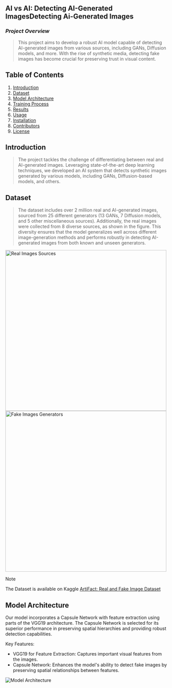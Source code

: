 ## **AI vs AI: Detecting AI-Generated ImagesDetecting Ai-Generated Images**
### ***Project Overview***
> This project aims to develop a robust AI model capable of detecting AI-generated images from various sources, including GANs, Diffusion models, and more. With the rise of synthetic media, detecting fake images has become crucial for preserving trust in visual content.

## **Table of Contents**
1. [Introduction](#introduction)
2. [Dataset](#dataset)
3. [Model Architecture](#model-architecture)
4. [Training Process](#training-process)
5. [Results](#results)
6. [Usage](#usage)
7. [Installation](#installation)
8. [Contributors](#contributors)
9. [License](#license)
    
## **Introduction**
> The project tackles the challenge of differentiating between real and AI-generated images. Leveraging state-of-the-art deep learning techniques, we developed an AI system that detects synthetic images generated by various models, including GANs, Diffusion-based models, and others.

## **Dataset**
> The dataset includes over 2 million real and AI-generated images, sourced from 25 different generators (13 GANs, 7 Diffusion models, and 5 other miscellaneous sources). Additionally, the real images were collected from 8 diverse sources, as shown in the figure.
> This diversity ensures that the model generalizes well across different image-generation methods and performs robustly in detecting AI-generated images from both known and unseen generators.


<img src="https://github.com/user-attachments/assets/e5a6ebfa-3842-4a6f-a73c-2050829ea4aa" alt="Real Images Sources" width="500"/>

<img src="https://github.com/user-attachments/assets/4c0492a6-97cb-44f9-b150-f4aeabaa2cea" alt="Fake Images Generators" width="500"/>



> [!NOTE]
> The Dataset is available on Kaggle [ArtiFact: Real and Fake Image Dataset](https://www.kaggle.com/datasets/awsaf49/artifact-dataset)


## **Model Architecture**
Our model incorporates a Capsule Network with feature extraction using parts of the VGG19 architecture. The Capsule Network is selected for its superior performance in preserving spatial hierarchies and providing robust detection capabilities.

Key Features:
- VGG19 for Feature Extraction: Captures important visual features from the images.
- Capsule Network: Enhances the model's ability to detect fake images by preserving spatial relationships between features.
  
![Model Architecture](https://github.com/user-attachments/assets/7e7f028f-9ab7-413f-8c67-9d6298a9057c)


